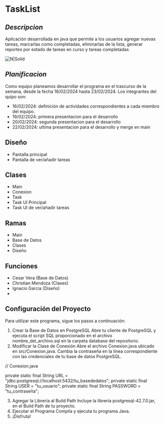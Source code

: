 # TaskList


## _Descripcion_
Aplicación desarrollada en java que permite a los usuarios agregar nuevas tareas, marcarlas como completadas, eliminarlas de la lista, generar reportes por estado de tareas en curso y tareas completadas

![N|Solid](https://images.vexels.com/media/users/3/166401/isolated/lists/b82aa7ac3f736dd78570dd3fa3fa9e24-icono-del-lenguaje-de-programacion-java.png)

## _Planificacion_
Como equipo planeamos desarrollar el programa en el trascurso de la semana, desde la fecha 16/02/2024 hasta 23/02/2024. Los integrantes del quipo son:

- 16/02/2024: definición de actividades correspondientes a cada miembro del equipo.
- 19/02/2024: primera presentacion para el desarrollo
- 20/02/2024: segunda presentacion para el desarrollo
- 22/02/2024: ultima presentacion para el desarrollo y merge en main

## Diseño
- Pantalla principal
- Pantalla de ver/añadir tareas

## Clases
- Main
- Conexion
- Task
- Task UI Principal
- Task UI de ver/añadir tareas

## Ramas
- Main
- Base de Datos
- Clases
- Diseño

## Funciones

- Cesar Vera (Base de Datos)
- Christian Mendoza (Clases)
- Ignacio Garcia (Diseño)
- 
 ## Configuración del Proyecto
Para utilizar este programa, sigue los pasos a continuación:

1. Crear la Base de Datos en PostgreSQL
Abre tu cliente de PostgreSQL y ejecuta el script SQL proporcionado en el archivo nombre_del_archivo.sql en la carpeta database del repositorio.
2. Modificar la Clase de Conexión
Abre el archivo Conexion.java ubicado en src/Conexion.java.
Cambia la contraseña en la línea correspondiente con las credenciales de tu base de datos PostgreSQL.


// Conexion.java

private static final String URL = "jdbc:postgresql://localhost:5432/tu_basededatos";
private static final String USER = "tu_usuario";
private static final String PASSWORD = "tu_contraseña";


3. Agregar la Librería al Build Path
Incluye la librería postgresql-42.7.0.jar, en el Build Path de tu proyecto.
4. Ejecutar el Programa
Compila y ejecuta tu programa Java.
5. ¡Disfruta!
